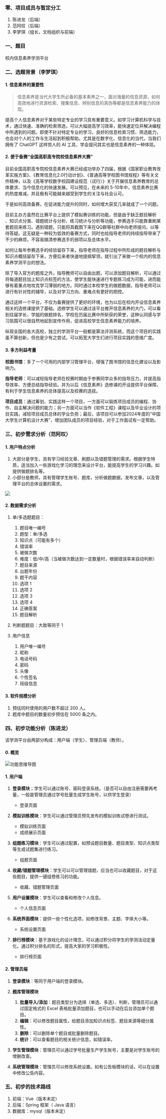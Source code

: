 ### 零、项目成员与暂定分工

1. 陈进龙（后端）
2. 范阿叹（后端）
3. 李梦琪（组长，文档组织与前端）

### 一、题目

校内信息素养学测平台

### 二、选题背景（李梦琪）

#### 1. 信息素养的重要性

> 信息素养是当代大学生所必备的基本素养之一，面对海量的信息资源，如何高效地进行资源检索、搜集信息、辨别信息的真伪等都是信息素养能力的体现。

提高个人信息素养对于某些特定专业的学习具有重要意义。如学习计算机科学与技术，通过快速、准确的检索筛选，可以大幅提高学习效率，能快速定位并解决编程中所遇到的问题。即使不针对特定专业的学习，良好的信息检索习惯、筛选能力，也会对个人的工作与生活起到积极帮助。尤其是在数字化、信息化的当代，当我们拥有了 ChatGPT 这样惊人的 AI 工具，学会提问其实也是信息素养的一种体现。

#### 2. 便于备赛“全国高职高专院校信息素养大赛”

目前全国高职高专院校信息素养大赛已经成功举办了四届，根据《国家职业教育改革实施方案》、《教育信息化2.0行动计划》、《普通高等学校图书馆规程》等有关文件精神，以及《高等学校数字校园建设规范（试行）》关于开展信息素养教育的总体要求、当今信息化的快速发展，可以预见，在未来的 5-10年中，信息素养比赛的热度难减，并且极有可能越来越受到学生的关注与社会认可。

于是如何高效备赛，在促进能力提升的同时，如何增大获奖几率就成了一个问题。

目前主办方虽然在比赛平台上提供了模拟赛训练的功能，但是由于缺乏题目解析 、知识点分类、错题统计与分析、练习统计与分析等功能，参赛选手只能靠重刷某套题目来练习。遇到错题，只能将其截图下来在QQ群等社群中向老师提问，以等待答疑。这无疑是一种较为低效的备赛方式，同时也给指导老师的持续指导带来了不少的麻烦，不容易搞清参赛选手的弱项以及总体水平。

如何让每年参赛选手的经验留存下来，指导老师在指导过程中所形成的题目解析与知识点概括留存下来，方便后来者快速地提纲挈领，就引出了来做一个校内的信息素养学测平台的想法。

除了导入官方的题库之外，指导教师可以自由出题，可以添加题目解析，可以通过将每道题目加上知识点标签的方法，使学生能快速进行专题练习成为可能，进而能够有着重点地攻克学习薄弱的地方。同时通过本校学生的做题数据，指导老师可以进行有针对性的辅导，以及对学习方向、重难点有更好的把控。

通过这样一个平台，不仅为备赛提供了更好的环境，也为以后在校内开设信息素养相关的选修课提供了基础。选修学生可以通过该平台推开信息素养的大门，可以看到往届学长、学姐的做题排名，学校在历届比赛中所斩获的荣誉，这种认同感与学习氛围可以很自然地起到宣传作用，促进高校学生信息素养能力的培养。

纵观全国的各大高校，独立的学测平台一般都是算法评测系统，而这个项目的实践虽不算创新，但也是少有之尝试，可以拓宽大学生们进行项目实践的思维广度。

#### 3. 多方利益考量

**校图书馆**：多了一个可用的内部学习管理平台，增强了图书馆的信息化建设以及影响力。

**指导老师**：可以减轻指导老师在校赛时期由于参赛同学众多的指导压力，并提高指导效率、方便总结指导经验。并为以后《信息素养》选修课的开设提供平台保障，有利于学生信息素养的总体提高以及校赛的选拔。

**项目成员**：通过筹划、实践这样一个项目，一方面可以锻炼项目成员的编程、协作、自主解决问题的能力；另一方面可以当作《软件工程》课程以及毕业设计的项目实践，减轻项目成员总体的学业负担；最后，该项目可以参加2024年度的“中国大学生计算机设计大赛”，增加团队成员的项目经验，对于工作面试有一定帮助。

### 三、初步需求分析（范阿叹）

#### 1. 用户特点分析

1. 大部分是学生，具有学习经验文章、刷题以及错题管理的需求。根据学生特质，适当加入一些游戏化学习的理念来设计平台，能提高学生的学习兴趣。如提供做题排名等。
2. 小部分是教师，具有管理学生账号、题库，分析做题数据，发布文章，以及管理平台的总体设置的需求。

![](../docs-images/Snipaste_2023-02-22_10-38-23.png)

#### 2. 数据需求分析

1. 单/多选题题目：
   1. 题目唯一编号
   2. 题型：单/多选
   3. 知识点（可能有多个）
   4. 错误率
   5. 被做次数
   6. 难度：低/中/高（当被做次数达到一定数量时，根据错误率来自动判断）
   7. 题目来源
   8. 出题年份
   9. 题干内容
   10. 选项 1
   11. 选项 2
   12. 选项 3
   13. 选项 4
   14. 正确答案
   15. 题目解析

2. 判断题题目：大致等同于 1

3. 用户信息
   1. 用户唯一编号
   2. 昵称
   3. 电话号码
   4. 密码
   5. 头像
   6. 个性签名
   7. 班级信息

#### 3. 软件规模分析

1. 预估同时使用的用户数不超过 200 人。
2. 题库中题目的数量初步预估在 5000 条之内。

### 四、初步功能分析（陈进龙）

该学测平台由两部分构成：用户端（学生）、管理员端（教师）。

#### 0. 概览

![功能思维导图](../docs-images/01-230222-kk-功能思维导图.png)

#### 1. 用户端

1. **登录模块**；学生可以通过账号、密码登录系统。（是否可以自由注册需要再考量，一般是管理员通过学号批量生成学生账号，以供学生登录）
   * 登录页面

2. **模拟训练模块**：学生可以通过管理员预先发布的模拟训练试卷进行测试。
   * 模拟训练页面
   * 成绩展示页面

3. **组题练习模块**：学生可以通过配置，如预设题目数量、题目类型、知识点类型等生成试题集进行练习。
   * 组题页面

4. **收藏/错题管理模块**：学生可以可以管理错题，应当也可以收藏题目，对于这些题目，提供一键组卷练习的功能。
   * 收藏、错题管理页面

5. **用户设置模块**：学生可以查看和修改个人信息。
   * 个人信息页面
6. **系统界面模块**：提供一些个性化选项，如修改背景、主题、字体大小等。
   * 系统设置页面
7. **排行榜模块**：基于游戏化的设计理念，可以通过积分将学生的学测活动定量化，通过积分排名的形式，提高大家的学习积极性。
   * 排行榜页面

#### 2. 管理员端
1. **登录模块**：等同于用户端的登录模块。

2. **题库管理模块**
   1. **批量导入/添加**：题目类型分为选择（单选、多选）、判断，管理员可以通过固定格式的 Excel 表格批量添加题目，也可以手动在后台添加单个题目。
   2. **编辑**：可以修改题目属性，给题目添加知识点标签、题目来源等细分属性。
   3. **删除**：可以删除单个题目或批量删除题目。
   4. **统计**：可以查看题目的相关统计信息，如错误率。

3. **学生管理模块**：管理员可以通过学号批量生产学生账号，主要是对学生账号的增删改查。

4. **系统管理模块**：管理员可以修改系统设置。如有公告板模块的话，可以在设置中修改公告内容。

### 五、初步的技术路线

1. 前端：Vue（版本未定）
2. 后端：Spring 框架（ Java 语言）
3. 数据库：mysql（版本未定）

